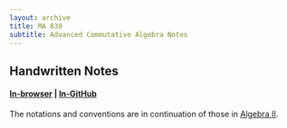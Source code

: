 ```yaml
---
layout: archive
title: MA 839
subtitle: Advanced Commutative Algebra Notes
---
```


## Handwritten Notes
#### [In-browser](/math/ma-839/hand-notes.pdf) | [In-GitHub](https://github.com/aryamanmaithani/math/blob/master/ma-839/hand-notes.pdf)

The notations and conventions are in continuation of those in [Algebra II](/math/ma-5101). 